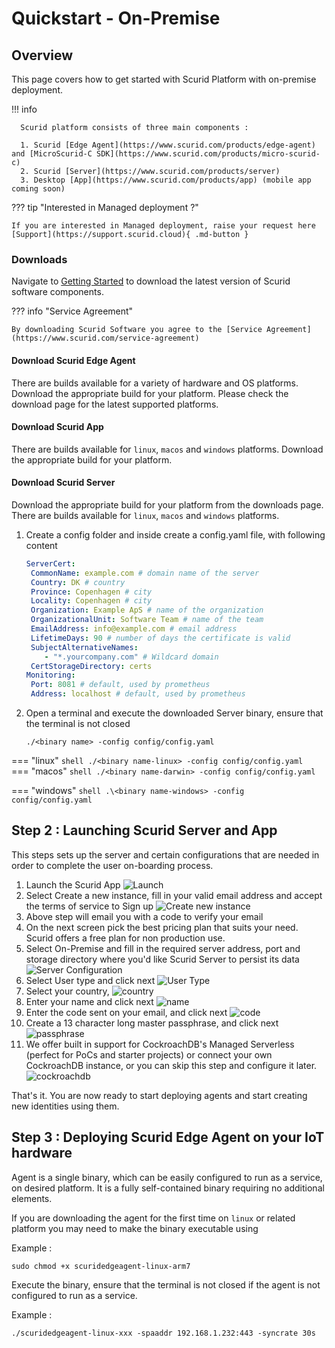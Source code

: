 # Quickstart - On-Premise

## Overview
This page covers how to get started with Scurid Platform with on-premise deployment.

!!! info
   
      Scurid platform consists of three main components :

      1. Scurid [Edge Agent](https://www.scurid.com/products/edge-agent) and [MicroScurid-C SDK](https://www.scurid.com/products/micro-scurid-c)
      2. Scurid [Server](https://www.scurid.com/products/server)
      3. Desktop [App](https://www.scurid.com/products/app) (mobile app coming soon)   


??? tip "Interested in Managed deployment ?"

    If you are interested in Managed deployment, raise your request here [Support](https://support.scurid.cloud){ .md-button }


### Downloads

Navigate to [Getting Started](https://www.scurid.com/get-started) to download the latest version of Scurid software components.

??? info "Service Agreement"

    By downloading Scurid Software you agree to the [Service Agreement](https://www.scurid.com/service-agreement)

#### Download Scurid Edge Agent

There are builds available for a variety of hardware and OS platforms. Download the appropriate build for your platform. Please check the download page for the latest supported platforms.

#### Download Scurid App

There are builds available for `linux`, `macos` and `windows` platforms. Download the appropriate build for your platform.

#### Download Scurid Server
Download the appropriate build for your platform from the downloads page. There are builds available for `linux`, `macos` and `windows` platforms.

1. Create a config folder and inside create a config.yaml file, with following content
    ```yaml
    ServerCert:
     CommonName: example.com # domain name of the server
     Country: DK # country
     Province: Copenhagen # city
     Locality: Copenhagen # city
     Organization: Example ApS # name of the organization
     OrganizationalUnit: Software Team # name of the team
     EmailAddress: info@example.com # email address
     LifetimeDays: 90 # number of days the certificate is valid
     SubjectAlternativeNames:
        - "*.yourcompany.com" # Wildcard domain
     CertStorageDirectory: certs
    Monitoring:
     Port: 8081 # default, used by prometheus
     Address: localhost # default, used by prometheus
    ```
2. Open a terminal and execute the downloaded Server binary, ensure that the terminal is not closed
    ```shell
    ./<binary name> -config config/config.yaml
    ```
=== "linux"
    ```shell
    ./<binary name-linux> -config config/config.yaml
    ``` 
=== "macos"
    ```shell
    ./<binary name-darwin> -config config/config.yaml
    ```

=== "windows"
    ```shell
    .\<binary name-windows> -config config/config.yaml
    ```

## Step 2 : Launching Scurid Server and App
This steps sets up the server and certain configurations that are needed in order to complete the user on-boarding process.

1. Launch the Scurid App ![Launch](../img/v23-0-2/scurid-launch.png)  
2. Select Create a new instance, fill in your valid email address and accept the terms of service to Sign up ![Create new instance](../img/v23-0-2/create-new-instance.png)
3. Above step will email you with a code to verify your email
4. On the next screen pick the best pricing plan that suits your need. Scurid offers a free plan for non production use.
5. Select On-Premise and fill in the required server address, port and storage directory where you'd like Scurid Server to persist its data ![Server Configuration](../img/v23-0-2/on-premise-server-details.png)
6. Select User type and click next ![User Type](../img/v23-0-2/select-user-type.png)
7. Select your country, ![country](../img/v23-0-2/select-country.png)
8. Enter your name and click next ![name](../img/v23-0-2/first-last-name.png)
9. Enter the code sent on your email, and click next ![code](../img/v23-0-2/verify-code.png)
10. Create a 13 character long master passphrase, and click next ![passphrase](../img/v23-0-2/master-passphrase.png)
11. We offer built in support for CockroachDB's Managed Serverless (perfect for PoCs and starter projects) or connect your own CockroachDB instance, or you can skip this step and configure it later. ![cockroachdb](../img/v23-0-2/db-setup.png)


That's it. You are now ready to start deploying agents and start creating new identities using them.


## Step 3 : Deploying Scurid Edge Agent on your IoT hardware

Agent is a single binary, which can be easily configured to run as a service, on desired platform. It is a fully self-contained binary requiring no additional elements.

If you are downloading the agent for the first time on `linux` or related platform you may need to make the binary executable using 

Example : 
```shell
sudo chmod +x scuridedgeagent-linux-arm7 
```

Execute the binary, ensure that the terminal is not closed if the agent is not configured to run as a service.

Example :
```shell
./scuridedgeagent-linux-xxx -spaaddr 192.168.1.232:443 -syncrate 30s
```